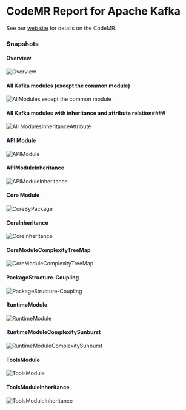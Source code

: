 CodeMR Report for Apache Kafka
=================
See our [web site](https://www.codemr.co.uk) for details on the CodeMR.

### Snapshots ###

#### Overview #### 
![Overview](codemr/kafka/snapshots/Overview.png)

#### All Kafka modules (except the common module) #### 
![AllModules except the common module ](codemr/kafka/snapshots/AllModulesExcludeCommons.png)

#### All Kafka modules with inheritance and attribute relation#### 
![All ModulesInheritanceAttribute](codemr/kafka/snapshots/AllModulesInheritanceAttribute.png)


#### API Module #### 
![APIModule](codemr/kafka/snapshots/APIModule.png)

#### APIModuleInheritance #### 
![APIModuleInheritance](codemr/kafka/snapshots/APIModuleInheritance.png)

#### Core Module #### 
![CoreByPackage](codemr/kafka/snapshots/CoreByPackage.png)

#### CoreInheritance #### 
![CoreInheritance](codemr/kafka/snapshots/CoreInheritance.png)

#### CoreModuleComplexityTreeMap #### 
![CoreModuleComplexityTreeMap](codemr/kafka/snapshots/CoreModuleComplexityTreeMap.png)

#### PackageStructure-Coupling #### 
![PackageStructure-Coupling](codemr/kafka/snapshots/PackageStructure-Coupling.png)

#### RuntimeModule #### 
![RuntimeModule](codemr/kafka/snapshots/RuntimeModule.png)

#### RuntimeModuleComplexitySunburst #### 
![RuntimeModuleComplexitySunburst](codemr/kafka/snapshots/RuntimeModuleComplexitySunburst.png)

#### ToolsModule #### 
![ToolsModule](codemr/kafka/snapshots/ToolsModule.png)

#### ToolsModuleInheritance #### 
![ToolsModuleInheritance](codemr/kafka/snapshots/ToolsModuleInheritance.png)

